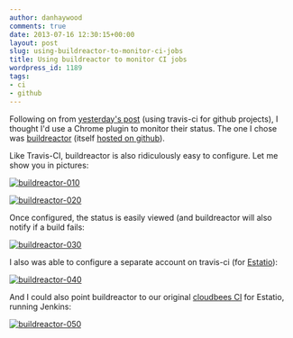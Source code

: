 ```yaml
---
author: danhaywood
comments: true
date: 2013-07-16 12:30:15+00:00
layout: post
slug: using-buildreactor-to-monitor-ci-jobs
title: Using buildreactor to monitor CI jobs
wordpress_id: 1189
tags:
- ci
- github
---
```


Following on from [yesterday's post](http://wp.me/p1JVoV-j4) (using travis-ci for github projects), I thought I'd use a Chrome plugin to monitor their status.  The one I chose was [buildreactor](https://chrome.google.com/webstore/detail/buildreactor/agfdekbncfakhgofmaacjfkpbhjhpjmp?hl=en) (itself [hosted on github](https://github.com/AdamNowotny/BuildReactor)).

Like Travis-CI, buildreactor is also ridiculously easy to configure.  Let me show you in pictures:

[![buildreactor-010]({{site.baseurl}}/images/buildreactor-010.png?w=300)]({{site.baseurl}}/images/buildreactor-010.png)

[![buildreactor-020]({{site.baseurl}}/images/buildreactor-020.png?w=604)]({{site.baseurl}}/images/buildreactor-020.png)

Once configured, the status is easily viewed (and buildreactor will also notify if a build fails:

[![buildreactor-030]({{site.baseurl}}/images/buildreactor-030.png?w=300)]({{site.baseurl}}/images/buildreactor-030.png)

I also was able to configure a separate account on travis-ci (for [Estatio](http://www.estatio.org)):

[![buildreactor-040]({{site.baseurl}}/images/buildreactor-040.png?w=300)]({{site.baseurl}}/images/buildreactor-040.png)

And I could also point buildreactor to our original [cloudbees CI](http://www.cloudbees.com/) for Estatio, running Jenkins:

[![buildreactor-050]({{site.baseurl}}/images/buildreactor-050.png?w=300)]({{site.baseurl}}/images/buildreactor-050.png)


